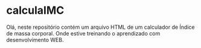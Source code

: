 # calculaIMC

Olá, neste repositório contém um arquivo HTML de um calculador de Índice de massa corporal. Onde estive treinando o aprendizado com desenvolvimento WEB.
